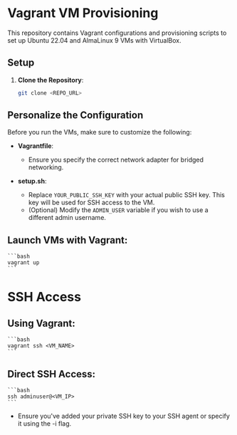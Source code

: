 # Vagrant VM Provisioning

This repository contains Vagrant configurations and provisioning scripts to set up Ubuntu 22.04 and AlmaLinux 9 VMs with VirtualBox.

## Setup

1. **Clone the Repository**:
   ```bash
   git clone <REPO_URL>
   ```

## Personalize the Configuration

Before you run the VMs, make sure to customize the following:

- **Vagrantfile**:

  - Ensure you specify the correct network adapter for bridged networking.

- **setup.sh**:
  - Replace `YOUR_PUBLIC_SSH_KEY` with your actual public SSH key. This key will be used for SSH access to the VM.
  - (Optional) Modify the `ADMIN_USER` variable if you wish to use a different admin username.

## Launch VMs with Vagrant:

    ```bash
    vagrant up
    ```
    
# SSH Access

## Using Vagrant:

    ```bash
    vagrant ssh <VM_NAME>
    ```

## Direct SSH Access:

    ```bash
    ssh adminuser@<VM_IP>
    ```

- Ensure you've added your private SSH key to your SSH agent or specify it using the -i flag.
